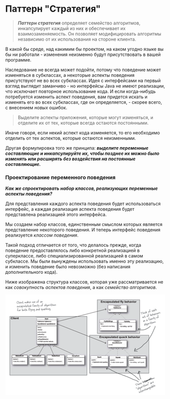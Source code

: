 # Паттерн "Стратегия"

> ***Паттерн стратегия*** определяет семейство алгоритмов, инкапсулирует каждый из них и обеспечивает их взаимозаменяемость.
Он позволяет модифицировать алгоритмы независимо от их использования на стороне клиента.

В какой бы среде, над какимим бы проектом, на каком угодно языке вы бы ни работали - изменения неизменно будут присутствовать
в вашей программе.

Наследование не всегда может подойти, потому что поведение может изменяться в субклассах, а некоторые аспекты поведения
присутствуют не во всех субклассах. Идея с интерфейсами на первый взгляд выглядит заманчиво - но интерфейсы Java не имеют
реализации, что исключает повторное использование кода. И если когда-нибудь потребуется изменить аспект поведения, вам 
придется искать и изменять его во всех субклассах, где он определяется, - скорее всего, с внесением *новых* ошибок.

> Выделите аспекты приложения, которые могут изменяться, и отделите их от тех, которые всегда остаются постоянными.

Иначе говоря, если некий аспект кода изменяется, то его необходимо отделить от тех аспектов, которые остаются неизменными.

Другая формулировка того же принципа: ***выделите переменные составляющие и инкапсулируйте их, чтобы позднее 
их можно было изменять или расширять без воздействия на постоянные составляющие.***

### Проектирование переменного поведения

***Как же спроектировать набор классов, реализующих переменные аспекты поведения?***

Для представления каждого аспекта поведения будет использоваться интерфейс, а каждая реализация аспекта поведения будет 
представлена реализацией этого интерфейса.

Мы создаем набор классов, единственным смыслом которых является представление некоторого поведения. И теперь интерфейс
поведения реализуется *классом поведения*.

Такой подход отличается от того, что делалось прежде, когда поведение предоставлялось либо конкретной реализацией в
суперклассе, либо специализированной реализацией в самом субклассе. Мы были вынуждены использовать именно эту реализацию, 
и изменить поведение было невозможно (без написания дополнительного кода).

Ниже изображена структура классов, которая уже рассматривается не как *совокупность аспектов поведения*, а как *семейство
алгоритмов*.

![alt text](etc/img.png)